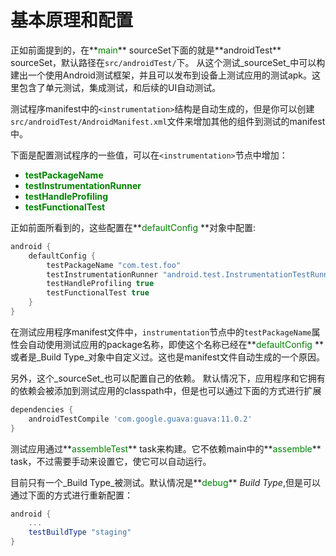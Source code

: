 # 基本原理和配置
正如前面提到的，在**<font color='green'>main</font>** sourceSet下面的就是**<fon
color='green'>androidTest</font>** sourceSet，默认路径在`src/androidTest/`下。
从这个测试_sourceSet_中可以构建出一个使用Android测试框架，并且可以发布到设备上测试应用的测试apk。这里包含了单元测试，集成测试，和后续的UI自动测试。

测试程序manifest中的`<instrumentation>`结构是自动生成的，但是你可以创建`src/androidTest/AndroidManifest.xml`文件来增加其他的组件到测试的manifest中。

下面是配置测试程序的一些值，可以在`<instrumentation>`节点中增加：
* **<font color='green'>testPackageName</font>**
* **<font color='green'>testInstrumentationRunner</font>**
* **<font color='green'>testHandleProfiling</font>**
* **<font color='green'>testFunctionalTest</font>**

正如前面所看到的，这些配置在**<font color='green'>defaultConfig </font>**对象中配置:
``` groovy
android {
    defaultConfig {
        testPackageName "com.test.foo"
        testInstrumentationRunner "android.test.InstrumentationTestRunner"
        testHandleProfiling true
        testFunctionalTest true
    }
}
```
在测试应用程序manifest文件中，`instrumentation`节点中的`testPackageName`属性会自动使用测试应用的package名称，即使这个名称已经在**<font color='green'>defaultConfig </font>**或者是_Build Type_对象中自定义过。这也是manifest文件自动生成的一个原因。

另外，这个_sourceSet_也可以配置自己的依赖。
默认情况下，应用程序和它拥有的依赖会被添加到测试应用的classpath中，但是也可以通过下面的方式进行扩展
``` groovy
dependencies {
    androidTestCompile 'com.google.guava:guava:11.0.2'
}
```
测试应用通过**<font color='green'>assembleTest</font>** task来构建。它不依赖main中的**<font color='green'>assemble</font>** task，不过需要手动来设置它，使它可以自动运行。

目前只有一个_Build Type_被测试。默认情况是**<font color='green'>debug</font>** _Build Type_,但是可以通过下面的方式进行重新配置：
``` groovy
android {
    ...
    testBuildType "staging"
}
```

